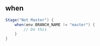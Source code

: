 ## when

```groovy
Stage("Not Master") {
    when(env.BRANCH_NAME != "master") {
        // Do this
    }
}
```

